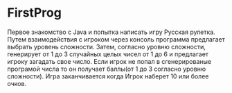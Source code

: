# FirstProg
Первое знакомство с Java и попытка написать игру Русская рулетка.
Путем взаимодействия с игроком через консоль программа предлагает выбрать уровень сложности.
Затем, согласно уровню сложности, генерирует от 1 до 3 случайных целых чисел от 1 до 6 и предлагает игроку загадать свое число.
Если игрок не попал в сгенерированые програмой числа то он получает баллы(от 1 до 3 согласно уровню сложности). 
Игра заканчивается когда Игрок наберет 10 или более очков.
